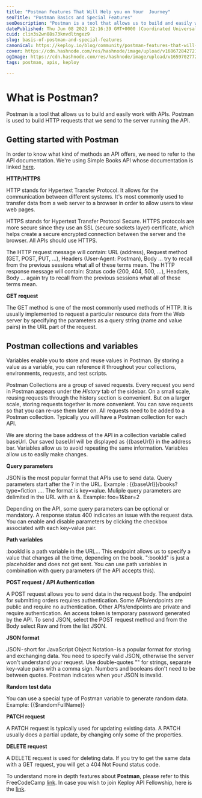 ```yaml
---
title: "Postman Features That Will Help you on Your  Journey"
seoTitle: "Postman Basics and Special Features"
seoDescription: "Postman is a tool that allows us to build and easily work with APIs. Postman is used to build HTTP requests that we send to the server running the API..."
datePublished: Thu Jun 08 2023 12:16:39 GMT+0000 (Coordinated Universal Time)
cuid: clin3s2wn08s73knvdltngez9
slug: basis-of-postman-and-special-features
canonical: https://keploy.io/blog/community/postman-features-that-will-help-you-on-your-journey
cover: https://cdn.hashnode.com/res/hashnode/image/upload/v1686728427211/efcb6ab4-8102-495e-a13f-39e5205de61a.png
ogImage: https://cdn.hashnode.com/res/hashnode/image/upload/v1659702772202/AAvyqdiju.png
tags: postman, apis, keploy

---
```


# **What is Postman?**

Postman is a tool that allows us to build and easily work with APIs. Postman is used to build HTTP requests that we send to the server running the API.

## **Getting started with Postman**

In order to know what kind of methods an API offers, we need to refer to the API documentation. We're using Simple Books API whose documentation is linked [here](https://github.com/vdespa/introduction-to-postman-course/blob/main/simple-books-api.md).

**HTTP/HTTPS**

HTTP stands for Hypertext Transfer Protocol. It allows for the communication between different systems. It's most commonly used to transfer data from a web server to a browser in order to allow users to view web pages.

HTTPS stands for Hypertext Transfer Protocol Secure. HTTPS protocols are more secure since they use an SSL (secure sockets layer) certificate, which helps create a secure encrypted connection between the server and the browser. All APIs should use HTTPS.

The HTTP request message will contain: URL (address), Request method (GET, POST, PUT, …), Headers (User-Agent: Postman), Body … try to recall from the previous sessions what all of these terms mean. The HTTP response message will contain: Status code (200, 404, 500, …), Headers, Body … again try to recall from the previous sessions what all of these terms mean.

**GET request**

The GET method is one of the most commonly used methods of HTTP. It is usually implemented to request a particular resource data from the Web server by specifying the parameters as a query string (name and value pairs) in the URL part of the request.

## **Postman collections and variables**

Variables enable you to store and reuse values in Postman. By storing a value as a variable, you can reference it throughout your collections, environments, requests, and test scripts.

Postman Collections are a group of saved requests. Every request you send in Postman appears under the *History* tab of the sidebar. On a small scale, reusing requests through the history section is convenient. But on a larger scale, storing requests together is more convenient. You can save requests so that you can re-use them later on. All requests need to be added to a Postman collection. Typically you will have a Postman collection for each API.

We are storing the base address of the API in a collection variable called baseUrl. Our saved baseUrl will be displayed as {{baseUrl}} in the address bar. Variables allow us to avoid repeating the same information. Variables allow us to easily make changes.

**Query parameters**

JSON is the most popular format that APIs use to send data. Query parameters start after the ? in the URL. Example : {{baseUrl}}/books?type=fiction …. The format is key=value. Muliple query parameters are delimited in the URL with an &. Example: foo=1&bar=2

Depending on the API, some query parameters can be optional or mandatory. A response status 400 indicates an issue with the request data. You can enable and disable parameters by clicking the checkbox associated with each key-value pair.

**Path variables**

:bookId is a path variable in the URL… This endpoint allows us to specify a value that changes all the time, depending on the book. ":bookId" is just a placeholder and does not get sent. You can use path variables in combination with query parameters (if the API accepts this).

**POST request / API Authentication**

A POST request allows you to send data in the request body. The endpoint for submitting orders requires authentication. Some APIs/endpoints are public and require no authentication. Other APIs/endpoints are private and require authentication. An access token is temporary password generated by the API. To send JSON, select the POST request method and from the Body select Raw and from the list JSON.

**JSON format**

JSON - short for JavaScript Object Notation - is a popular format for storing and exchanging data. You need to specify valid JSON, otherwise the server won't understand your request. Use double-quotes "" for strings, separate key-value pairs with a comma sign. Numbers and booleans don't need to be between quotes. Postman indicates when your JSON is invalid.

**Random test data**

You can use a special type of Postman variable to generate random data. Example: {{$randomFullName}}

**PATCH request**

A PATCH request is typically used for updating existing data. A PATCH usually does a partial update, by changing only some of the properties.

**DELETE request**

A DELETE request is used for deleting data. If you try to get the same data with a GET request, you will get a 404 Not Found status code.

To understand more in depth features about **Postman**, please refer to this FreeCodeCamp [link](https://github.com/vdespa/introduction-to-postman-course/blob/main/course-notes.md). In case you wish to join Keploy API Fellowship, here is the [link](https://fellowship.keploy.io/).
